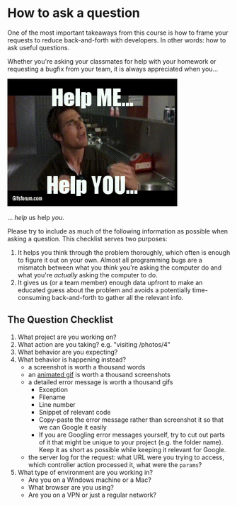 # How to ask a question

One of the most important takeaways from this course is how to frame your requests to reduce back-and-forth with developers. In other words: how to ask useful questions.

Whether you're asking your classmates for help with your homework or requesting a bugfix from your team, it is always appreciated when you...

![](/assets/helpmehelpyou.gif)

... _help_ us help _you_.

Please try to include as much of the following information as possible when asking a question. This checklist serves two purposes:

1. It helps you think through the problem thoroughly, which often is enough to figure it out on your own. Almost all programming bugs are a mismatch between what you _think_ you're asking the computer do and what you're _actually_ asking the computer to do. 
1. It gives us (or a team member) enough data upfront to make an educated guess about the problem and avoids a potentially time-consuming back-and-forth to gather all the relevant info.

## The Question Checklist


1. What project are you working on?
1. What action are you taking? e.g. "visiting /photos/4"
1. What behavior are you expecting?
1. What behavior is happening instead?
   - a screenshot is worth a thousand words
   - an [animated gif](https://www.cockos.com/licecap/) is worth a thousand screenshots
   - a detailed error message is worth a thousand gifs
     - Exception
     - Filename
     - Line number
     - Snippet of relevant code
     - Copy-paste the error message rather than screenshot it so that we can Google it easily
     - If you are Googling error messages yourself, try to cut out parts of it that might be unique to your project (e.g. the folder name). Keep it as short as possible while keeping it relevant for Google.
   - the server log for the request: what URL were you trying to access, which controller action processed it, what were the `params`?
1. What type of environment are you working in?
   - Are you on a Windows machine or a Mac?
   - What browser are you using?
   - Are you on a VPN or just a regular network?
